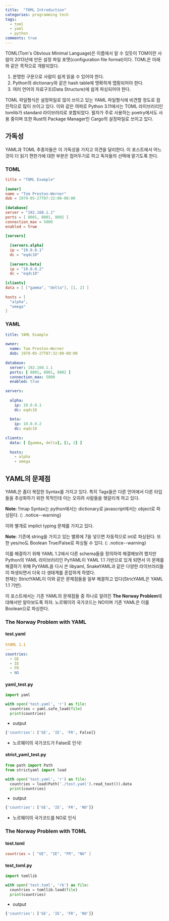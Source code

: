 ```yaml
---
title:  "TOML Introduction"
categories: programming tech
tags:
  - toml
  - yaml
  - python
comments: true
---
```


TOML(Tom's Obvious Minimal Language)은 이름에서 알 수 있듯이 TOM이란 사람이
2013년에 만든 설정 파일 포맷(configuration file format)이다. TOML은
아래와 같은 목적으로 개발되었다.

1. 분명한 구문으로 사람이 쉽게 읽을 수 있어야 한다.
2. Python의 dictionary와 같은 hash table에 명확하게 맵핑되어야 한다.
3. 여러 언어의 자료구조(Data Structure)에 쉽게 파싱되어야 한다.

TOML 파일형식은 설정파일로 많이 쓰이고 있는 YAML 파일형식에 비견할 정도로 점진적으로
많이 쓰이고 있다. 이와 같은 여파로 Python 3.11에서는 TOML 라이브러리인 tomlib가
standard 라이브러리로 포함되었다. 필자가 주로 사용하는 poetry에서도 사용 중이며 또한
Rust의 Package Manager인 Cargo의 설정파일로 쓰이고 있다.

## 가독성

YAML과 TOML 추종자들은 이 가독성을 가지고 의견을 달리한다. 이 포스트에서 어느 것이 더
읽기 편한가에 대한 부분은 접어두기로 하고 독자들의 선택에 맡기도록 한다.

### TOML

```toml
title = "TOML Example"
 
[owner]
name = "Tom Preston-Werner"
dob = 1979-05-27T07:32:00-08:00
 
[database]
server = "192.168.1.1"
ports = [ 8001, 8001, 8002 ]
connection_max = 5000
enabled = true
 
[servers]
 
  [servers.alpha]
  ip = "10.0.0.1"
  dc = "eqdc10"
   
  [servers.beta]
  ip = "10.0.0.2"
  dc = "eqdc10"
   
[clients]
data = [ ["gamma", "delta"], [1, 2] ]
 
hosts = [
  "alpha",
  "omega"
]
```

### YAML

```yaml
title: YAML Example
 
owner:
  name: Tom Preston-Werner
  dob: 1979-05-27T07:32:00-08:00
 
database:
  server: 192.168.1.1
  ports: [ 8001, 8001, 8002 ]
  connection_max: 5000
  enabled: true
 
servers:
 
  alpha:
    ip: 10.0.0.1
    dc: eqdc10
   
  beta:
    ip: 10.0.0.2
    dc: eqdc10
 
clients:
  data: [ [gamma, delta], [1, 2] ]
   
  hosts:
    - alpha
    - omega
```

## YAML의 문제점

YAML은 좀더 복잡한 Syntax를 가지고 있다. 특히 Tags들은 다른 언어에서 다른 타입들을
추상화하기 위한 목적인데 이는 오히려 사람들을 헷갈리게 하고 있다.

**Note**: !!map Syntax는 python에서는 dictionary로 javascript에서는 object로 파싱된다.
{: .notice--warning}

이와 별개로 implict typing 문제를 가지고 있다.

**Note**: 기존에 string을 가지고 있는 밸류에 7을 넣으면 자동적으로 int로 파싱된다.
또한 yes/no도 Boolean True/False로 파싱될 수 있다.
{: .notice--warning}

이를 해결하기 위해  YAML 1.2에서 다른 schema들을 정의하여 해결해보려 했지만
Python의 YAML 라이브러리인 PyYAML이 YAML 1.1 기반으로 있게 되면서 이 문제를
해결하기 위해 PyYAML을 다시 쓴 libyaml, SnakeYAML과 같은 다양한 라이브러리들이
파생되면서 더욱 더 생태계를 혼잡하게 하였다.  
현재는 StrictYAML이 이와 같은 문제점들을 일부 해결하고
있다(StricYAML은 YAML 1.1 기반).  
  
이 포스트에서는 기존 YAML의 문제점들 중 하나로 알려진 **The Norway Problem**에
대해서만 알아보도록 하자. 노르웨이의 국가코드는 NO이며 기존 YAML은 이를
Boolean으로 파싱한다.

### The Norway Problem with YAML

#### test.yaml

```yaml
%YAML 1.1
---
countries:
  - GE
  - IE
  - FR
  - NO
```

#### yaml_test.py

```python
import yaml

with open('test.yaml', 'r') as file:
  countries = yaml.safe_load(file)
  print(countries)
```

- output

```sh
{'countries': ['GE', 'IE', 'FR', False]}
```

- 노르웨이의 국가코드가 False로 인식!

#### strict_yaml_test.py

```python
from path import Path
from strictyaml import load

with open('test.yaml', 'r') as file:
  countries = load(Path('./test.yaml').read_text()).data
  print(countries)
```

- output

```sh
{'countries': ['GE', 'IE', 'FR', 'NO']}
```

- 노르웨이의 국가코드를 NO로 인식

### The Norway Problem with TOML

#### test.toml

```toml
countries = [ "GE", "IE", "FR", "NO" ]
```

#### test_toml.py

```python
import tomllib

with open('test.toml', 'rb') as file:
  countries = tomllib.load(file)
  print(countries)
```

- output

```sh
{'countries': ['GE', 'IE', 'FR', 'NO']}
```